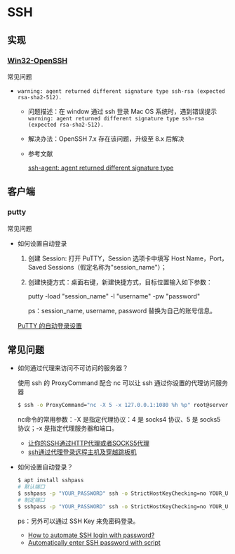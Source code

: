# SSH

## 实现

### [Win32-OpenSSH](https://github.com/PowerShell/Win32-OpenSSH)

常见问题

- `warning: agent returned different signature type ssh-rsa (expected rsa-sha2-512).`

    - 问题描述：在 window 通过 ssh 登录 Mac OS 系统时，遇到错误提示 `warning: agent returned different signature type ssh-rsa (expected rsa-sha2-512).`
    - 解决办法：OpenSSH 7.x 存在该问题，升级至 8.x 后解决
    - 参考文献

        [ssh-agent: agent returned different signature type](https://github.com/PowerShell/Win32-OpenSSH/issues/1263)

## 客户端

### putty

常见问题

- 如何设置自动登录

    1. 创建 Session: 打开 PuTTY，Session 选项卡中填写 Host Name，Port，Saved Sessions（假定名称为"session_name"）；
    2. 创建快捷方式：桌面右键，新建快捷方式，目标位置输入如下参数：

        putty -load "session_name" -l "username" -pw "password"

        ps：session_name, username, password 替换为自己的账号信息。

    [PuTTY 的自动登录设置](https://segmentfault.com/a/1190000000639516)

## 常见问题

- 如何通过代理来访问不可访问的服务器？

    使用 ssh 的 ProxyCommand 配合 nc 可以让 ssh 通过你设置的代理访问服务器

    ```bash
    $ ssh -o ProxyCommand="nc -X 5 -x 127.0.0.1:1080 %h %p" root@server
    ```

    nc命令的常用参数：-X 是指定代理协议：4 是 socks4 协议、5 是 socks5 协议；-x 是指定代理服务器和端口。

    - [让你的SSH通过HTTP代理或者SOCKS5代理](https://kanda.me/2019/07/01/ssh-over-http-or-socks/)
    - [ssh通过代理登录远程主机及穿越跳板机](https://www.xiebruce.top/650.html)

- 如何设置自动登录？

    ```bash
    $ apt install sshpass
    # 默认端口
    $ sshpass -p "YOUR_PASSWORD" ssh -o StrictHostKeyChecking=no YOUR_USERNAME@SOME_SITE.COM
    # 制定端口
    $ sshpass -p "YOUR_PASSWORD" ssh -o StrictHostKeyChecking=no YOUR_USERNAME@SOME_SITE.COM -p PORT
    ```

    ps：另外可以通过 SSH Key 来免密码登录。

    - [How to automate SSH login with password?](https://serverfault.com/questions/241588/how-to-automate-ssh-login-with-password)
    - [Automatically enter SSH password with script](https://stackoverflow.com/questions/12202587/automatically-enter-ssh-password-with-script)
